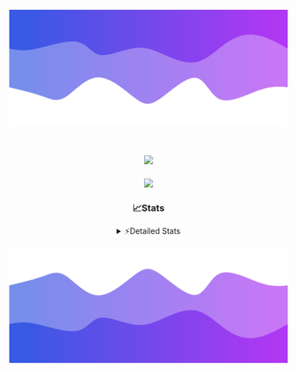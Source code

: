 ![Header](./header.png)
<div align="center">

<h1 align="center">
  <a href="https://git.io/typing-svg">
    <img src="https://readme-typing-svg.herokuapp.com/?lines=Hello,+There!+👋;This+is+chicho.;CEO+on+Hely+Development....;&center=true&size=25">
  </a>
</h1>
  
<p align="center">
  <img src="https://lanyard.cnrad.dev/api/852683595378196480" />
</p>

### 📈Stats
<details>
    <summary> ⚡Detailed Stats</summary>
    <br/>

<!--START_SECTION:waka-->
![Code Time](http://img.shields.io/badge/Code%20Time-257%20hrs%2010%20mins-blue)

![Profile Views](http://img.shields.io/badge/Profile%20Views-3-blue)

**🐱 My GitHub Data** 

> 📦 42.5 kB Used in GitHub's Storage 
 > 
> 🏆 22 Contributions in the Year 2023
 > 
> 🚫 Not Opted to Hire
 > 
> 📜 7 Public Repositories 
 > 
> 🔑 9 Private Repositories 
 > 
**I'm a Night 🦉** 

```text
🌞 Morning                15 commits          ██░░░░░░░░░░░░░░░░░░░░░░░   06.58 % 
🌆 Daytime                28 commits          ███░░░░░░░░░░░░░░░░░░░░░░   12.28 % 
🌃 Evening                110 commits         ████████████░░░░░░░░░░░░░   48.25 % 
🌙 Night                  75 commits          ████████░░░░░░░░░░░░░░░░░   32.89 % 
```
📅 **I'm Most Productive on Sunday** 

```text
Monday                   15 commits          ██░░░░░░░░░░░░░░░░░░░░░░░   06.58 % 
Tuesday                  44 commits          █████░░░░░░░░░░░░░░░░░░░░   19.30 % 
Wednesday                42 commits          █████░░░░░░░░░░░░░░░░░░░░   18.42 % 
Thursday                 26 commits          ███░░░░░░░░░░░░░░░░░░░░░░   11.40 % 
Friday                   33 commits          ████░░░░░░░░░░░░░░░░░░░░░   14.47 % 
Saturday                 23 commits          ███░░░░░░░░░░░░░░░░░░░░░░   10.09 % 
Sunday                   45 commits          █████░░░░░░░░░░░░░░░░░░░░   19.74 % 
```


📊 **This Week I Spent My Time On** 

```text
🕑︎ Time Zone: America/Argentina/Buenos_Aires

💬 Programming Languages: 
Python                   6 hrs 5 mins        ████████████░░░░░░░░░░░░░   46.23 % 
C#                       3 hrs 44 mins       ███████░░░░░░░░░░░░░░░░░░   28.39 % 
HTML                     2 hrs 16 mins       ████░░░░░░░░░░░░░░░░░░░░░   17.34 % 
Other                    33 mins             █░░░░░░░░░░░░░░░░░░░░░░░░   04.26 % 
JavaScript               16 mins             █░░░░░░░░░░░░░░░░░░░░░░░░   02.04 % 

🔥 Editors: 
VS Code                  8 hrs 51 mins       █████████████████░░░░░░░░   67.35 % 
Visual Studio            4 hrs 17 mins       ████████░░░░░░░░░░░░░░░░░   32.65 % 

🐱‍💻 Projects: 
Unknown Project          5 hrs 3 mins        ██████████░░░░░░░░░░░░░░░   38.39 % 
Hate                     4 hrs 17 mins       ████████░░░░░░░░░░░░░░░░░   32.65 % 
ocean-backend            2 hrs 25 mins       █████░░░░░░░░░░░░░░░░░░░░   18.46 % 
Coder                    1 hr 22 mins        ███░░░░░░░░░░░░░░░░░░░░░░   10.50 % 

💻 Operating System: 
Windows                  13 hrs 9 mins       █████████████████████████   100.00 % 
```

**I Mostly Code in JavaScript** 

```text
JavaScript               8 repos             █████████░░░░░░░░░░░░░░░░   34.78 % 
CSS                      4 repos             ████░░░░░░░░░░░░░░░░░░░░░   17.39 % 
HTML                     2 repos             ██░░░░░░░░░░░░░░░░░░░░░░░   08.70 % 
C#                       2 repos             ██░░░░░░░░░░░░░░░░░░░░░░░   08.70 % 
Batchfile                1 repo              █░░░░░░░░░░░░░░░░░░░░░░░░   04.35 % 
```




 Last Updated on 07/08/2023 07:11:29 UTC
<!--END_SECTION:waka-->
</details>

![Footer](./footer.png)
